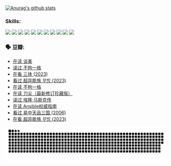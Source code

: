 
[![Anurag's github stats](https://github-readme-stats.vercel.app/api?username=w940853815)](https://github.com/anuraghazra/github-readme-stats)

### Skills:

<code><img height="32" src="https://cdn.jsdelivr.net/npm/simple-icons@v5/icons/python.svg"></code>
<code><img height="32" src="https://cdn.jsdelivr.net/npm/simple-icons@v5/icons/javascript.svg"></code>
<code><img height="32" src="https://cdn.jsdelivr.net/npm/simple-icons@v5/icons/django.svg"></code>
<code><img height="32" src="https://cdn.jsdelivr.net/npm/simple-icons@v5/icons/flask.svg"></code>
<code><img height="32" src="https://cdn.jsdelivr.net/npm/simple-icons@v5/icons/vuetify.svg"></code>
<code><img height="32" src="https://cdn.jsdelivr.net/npm/simple-icons@v5/icons/git.svg"></code>
<code><img height="32" src="https://cdn.jsdelivr.net/npm/simple-icons@v5/icons/docker.svg"></code>
<code><img height="32" src="https://cdn.jsdelivr.net/npm/simple-icons@v5/icons/postgresql.svg"></code>
<code><img height="32" src="https://cdn.jsdelivr.net/npm/simple-icons@v5/icons/elasticsearch.svg"></code>
<code><img height="32" src="https://cdn.jsdelivr.net/npm/simple-icons@v5/icons/macos.svg"></code>
<code><img height="32" src="https://cdn.jsdelivr.net/npm/simple-icons@v5/icons/linux.svg"></code>

### 🗣 豆瓣:

<!-- DOUBAN-ACTIVITIES:START -->
- [在读 谈美](https://www.douban.com/people/136069238/status/4560861771/?_i=11944942)
- [读过 不拘一格](https://www.douban.com/people/136069238/status/4560861445/?_i=11944942)
- [在看 三体‎ (2023)](https://www.douban.com/people/136069238/status/4558185093/?_i=11944942)
- [看过 超异能族 무빙‎ (2023)](https://www.douban.com/people/136069238/status/4556824186/?_i=11944942)
- [在读 不拘一格](https://www.douban.com/people/136069238/status/4541712161/?_i=11944942)
- [在读 刀尖（最新修订珍藏版）](https://www.douban.com/people/136069238/status/4541711339/?_i=11944942)
- [读过 埃隆·马斯克传](https://www.douban.com/people/136069238/status/4541710351/?_i=11944942)
- [在读 Ansible权威指南](https://www.douban.com/people/136069238/status/4539151450/?_i=11944942)
- [看过 易中天品三国‎ (2006)](https://www.douban.com/people/136069238/status/4529910812/?_i=11944942)
- [在看 超异能族 무빙‎ (2023)](https://www.douban.com/people/136069238/status/4527291077/?_i=11944942)
<!-- DOUBAN-ACTIVITIES:END -->


![Snake animation](https://raw.githubusercontent.com/w940853815/w940853815/output/github-contribution-grid-snake.svg)

<!--
**w940853815/w940853815** is a ✨ _special_ ✨ repository because its `README.md` (this file) appears on your GitHub profile.

Here are some ideas to get you started:

- 🔭 I’m currently working on ...
- 🌱 I’m currently learning ...
- 👯 I’m looking to collaborate on ...
- 🤔 I’m looking for help with ...
- 💬 Ask me about ...
- 📫 How to reach me: ...
- 😄 Pronouns: ...
- ⚡ Fun fact: ...
-->
